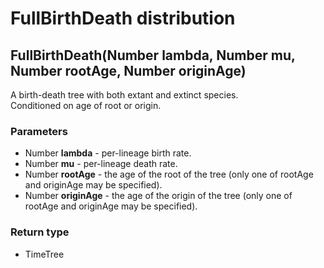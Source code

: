 FullBirthDeath distribution
===========================
FullBirthDeath(Number **lambda**, Number **mu**, Number **rootAge**, Number **originAge**)
------------------------------------------------------------------------------------------

A birth-death tree with both extant and extinct species.<br>Conditioned on age of root or origin.

### Parameters

- Number **lambda** - per-lineage birth rate.
- Number **mu** - per-lineage death rate.
- Number **rootAge** - the age of the root of the tree (only one of rootAge and originAge may be specified).
- Number **originAge** - the age of the origin of the tree  (only one of rootAge and originAge may be specified).

### Return type

- TimeTree



